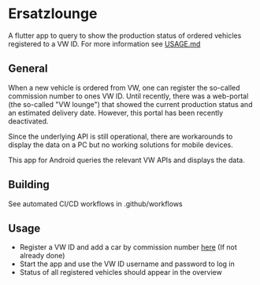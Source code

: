 # Ersatzlounge

A flutter app to query to show the production status of ordered vehicles registered to a VW ID. 
For more information see [USAGE.md](USAGE.md)

## General

When a new vehicle is ordered from VW, one can register the so-called commission number to ones
VW ID. Until recently, there was a web-portal (the so-called "VW lounge") that showed the current
production status and an estimated delivery date. However, this portal has been recently deactivated.

Since the underlying API is still operational, there are workarounds to display the data on a PC but
no working solutions for mobile devices.

This app for Android queries the relevant VW APIs and displays the data.

## Building

See automated CI/CD workflows in .github/workflows

## Usage

- Register a VW ID  and add a car by commission number [here](https://www.volkswagen.de/de/besitzer-und-nutzer/myvolkswagen.html) (If not already done)
- Start the app and use the VW ID username and password to log in
- Status of all registered vehicles should appear in the overview
